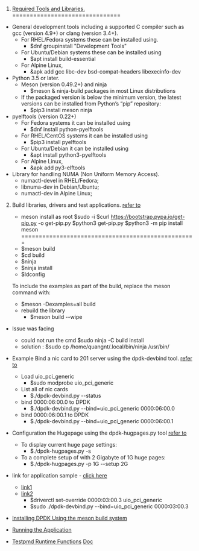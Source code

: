 
1. [Required Tools and Libraries.](https://doc.dpdk.org/guides/linux_gsg/sys_reqs.html#compilation-of-the-dpdk)
===============================
* General development tools including a supported C compiler such as gcc (version 4.9+) or clang (version 3.4+).
    * For RHEL/Fedora systems these can be installed using.
        * $dnf groupinstall "Development Tools"
    * For Ubuntu/Debian systems these can be installed using
        * $apt install build-essential
    * For Alpine Linux,
        * &apk add gcc libc-dev bsd-compat-headers libexecinfo-dev
* Python 3.5 or later.
    * Meson (version 0.49.2+) and ninja
        * $meson & ninja-build packages in most Linux distributions
    * If the packaged version is below the minimum version, the latest versions can be installed from Python’s “pip” repository: 
        * $pip3 install meson ninja
* pyelftools (version 0.22+)
    * For Fedora systems it can be installed using 
        * $dnf install python-pyelftools
    * For RHEL/CentOS systems it can be installed using 
        * $pip3 install pyelftools
    * For Ubuntu/Debian it can be installed using 
        * &apt install python3-pyelftools
    * For Alpine Linux, 
        * &apk add py3-elftools
* Library for handling NUMA (Non Uniform Memory Access).
    * numactl-devel in RHEL/Fedora;
    * libnuma-dev in Debian/Ubuntu;
    * numactl-dev in Alpine Linux;
2. Build libraries, drivers and test applications. [refer to](https://doc.dpdk.org/guides/linux_gsg/build_dpdk.html)
   * meson install as root
      $sudo -i
      $curl https://bootstrap.pypa.io/get-pip.py -o get-pip.py
      $python3 get-pip.py
      $python3 -m pip install meson
==================================================
    * $meson build
    * $cd build
    * $ninja
    * $ninja install
    * $ldconfig 

    To include the examples as part of the build, replace the meson command with:
    * $meson -Dexamples=all build
    * rebuild the library
        * $meson build --wipe

* Issue was facing
    * could not run the cmd $sudo ninja -C build install
    * solution : $sudo cp /home/quangnt/.local/bin/ninja /usr/bin/

* Example Bind a nic card to 201 server using the dpdk-devbind tool. [refer to](http://doc.dpdk.org/guides/linux_gsg/linux_drivers.html)
    * Load uio_pci_generic
        * $sudo modprobe uio_pci_generic
    * List all of nic cards
        * $./dpdk-devbind.py --status
    * bind 0000:06:00.0 to DPDK
        * $./dpdk-devbind.py --bind=uio_pci_generic 0000:06:00.0
     * bind 0000:06:00.1 to DPDK
        * $./dpdk-devbind.py --bind=uio_pci_generic 0000:06:00.1

* Configuration the Hugepage using the dpdk-hugpages.py tool [refer to](http://doc.dpdk.org/guides/tools/hugepages.html)
    * To display current huge page settings:
        * $./dpdk-hugpages.py -s
    * To a complete setup of with 2 Gigabyte of 1G huge pages:
        * $./dpdk-hugpages.py -p 1G --setup 2G

* link for application sample - [click here](https://github.com/czivar/ruru)
    * [link1](https://docs.openvswitch.org/en/latest/intro/install/dpdk/)
    * [link2](https://docs.openvswitch.org/en/latest/topics/dpdk/phy/)
        * $driverctl set-override 0000:03:00.3 uio_pci_generic
        * $sudo ./dpdk-devbind.py --bind=uio_pci_generic 0000:03:00.3

* [Installing DPDK Using the meson build system](https://doc.dpdk.org/guides/prog_guide/build-sdk-meson.html)
* [Running the Application](https://doc.dpdk.org/guides/testpmd_app_ug/run_app.html)
* [Testpmd Runtime Functions](https://doc.dpdk.org/guides/testpmd_app_ug/testpmd_funcs.html) [Doc](https://www.intel.com/content/dam/www/public/us/en/documents/guides/dpdk-testpmd-application-user-guide.pdf)
